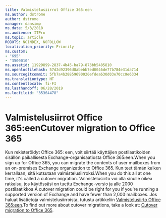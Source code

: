 ```yaml
---
title: Valmistelusiirrot Office 365:een
ms.author: dstrome
author: dstrome
manager: dansimp
ms.date: 5/3/2018
ms.audience: ITPro
ms.topic: article
ROBOTS: NOINDEX, NOFOLLOW
localization_priority: Priority
ms.custom:
- "695"
- "3500010"
ms.assetid: 11929899-2837-4b45-ba79-873bb5485810
ms.openlocfilehash: 57d2d92396d8abebb7ed0046de77b784e31da714
ms.sourcegitcommit: 5fb7a4b28859690020efdea630d03e70cc0e6334
ms.translationtype: HT
ms.contentlocale: fi-FI
ms.lasthandoff: 06/28/2019
ms.locfileid: "35364478"
---
```

# <a name="cutover-migrations-to-office-365"></a><span data-ttu-id="85eef-102">Valmistelusiirrot Office 365:een</span><span class="sxs-lookup"><span data-stu-id="85eef-102">Cutover migration to Office 365</span></span>

<span data-ttu-id="85eef-103">Kun rekisteröidyt Office 365: een, voit siirtää käyttäjien postilaatikoiden sisällön paikallisesta Exchange-organisaatiosta Office 365:een.</span><span class="sxs-lookup"><span data-stu-id="85eef-103">When you sign up for Office 365, you can migrate the contents of user mailboxes from an on-premises Exchange organization to Office 365.</span></span> <span data-ttu-id="85eef-104">Kun teet tämän kaiken kerrallaan, sitä kutsutaan valmistelusiirroksi.</span><span class="sxs-lookup"><span data-stu-id="85eef-104">When you do this all at one time, it's called a cutover migration.</span></span> <span data-ttu-id="85eef-105">Valmistelusiirto voi olla sinulle oikea ratkaisu, jos käytössäsi on tuettu Exchange-versio ja alle 2000 postilaatikkoa.</span><span class="sxs-lookup"><span data-stu-id="85eef-105">A cutover migration could be right for you if you're running a supported version of Exchange and have fewer than 2,000 mailboxes.</span></span> <span data-ttu-id="85eef-106">Jos haluat lisätietoja valmistelusiirroista, tutustu artikkeliin [Valmistelusiirto Office 365:een](https://support.office.com/article/9496e93c-1e59-41a8-9bb3-6e8df0cd81b4.aspx).</span><span class="sxs-lookup"><span data-stu-id="85eef-106">To find out more about cutover migrations, take a look at: [Cutover migration to Office 365](https://support.office.com/article/9496e93c-1e59-41a8-9bb3-6e8df0cd81b4.aspx).</span></span>
  